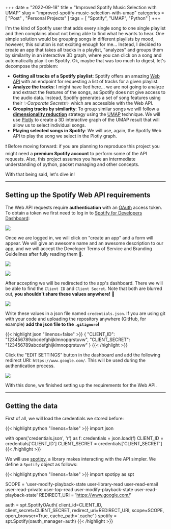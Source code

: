 +++
date = "2022-09-18"
title = "Improved Spotify Music Selection with UMAP"
slug = "improved-spotify-music-selection-with-umap"
categories = [ "Post" , "Personal Projects" ]
tags = [ "Spotify", "UMAP", "Python" ]
+++

I'm the kind of Spotify user that adds every single song to one single playlist and then complains about not being able to find what he wants to hear. One simple solution would be grouping songs in different playlists by mood, however, this solution is not exciting enough for me... Instead, I decided to create an app that takes all tracks in a playlist, "analyzes" and groups them by similarity in an interactive 3D graph, where you can click on a song and automatically play it on Spotify. Ok, maybe that was too much to digest, let's decompose the problem:

- **Getting all tracks of a Spotify playlist**: Spotify offers an amazing [Web API][1] with an endpoint for requesting a list of tracks for a given playlist.
- **Analyze the tracks**: I might have lied here... we are not going to analyze and extract the features of the songs, as Spotify does not give access to the audio data. Instead, Spotify generates a set of song features using their :sparkles:*Corporate Secrets*:sparkles: which are accessible with the Web API.
- **Grouping tracks by similarity**: To group similar songs we will follow a [**dimensionality reduction**][2] strategy using the [UMAP][2] technique. We will use [Plotly][4] to create a 3D interactive graph of the UMAP result that will allow us to select individual songs.
- **Playing selected songs in Spotify**: We will use, again, the Spotify Web API to play the song we select in the Plotly graph.

:exclamation: Before moving forward: if you are planning to reproduce this project you might need a **premium Spotify account** to perform some of the API requests. Also, this project assumes you have an intermediate understanding of python, packet managing and other concepts.

With that being said, let's dive in!

---

## Setting up the Spotify Web API requirements

The Web API requests require **authentication** with an [OAuth][5] access token. To obtain a token we first need to log in to [Spotify for Developers Dashboard][6]:

![](/img/spotify_umap/1.png)

Once we are logged in, we will click on "create an app" and a form will appear. We will give an awesome name and an awesome description to our app, and we will accept the Developer Terms of Service and Branding Guidelines after fully reading them :eyes:.

![](/img/spotify_umap/2.png)

![](/img/spotify_umap/3.png)

After accepting we will be redirected to the app's dashboard. There we will be able to find the `Client ID` and `Client Secret`. Note that both are blurred out, **you shouldn't share these values anywhere!** :speak_no_evil:

![](/img/spotify_umap/4.png)

Write these values in a json file named `credentials.json`. If you are using git with your code and uploading the repository anywhere (GitHub, for example) **add the json file to the `.gitignore`!**

{{< highlight json "linenos=false" >}}
{
    "CLIENT_ID": "123456789abcdefghijklmnopqrstuvw",
    "CLIENT_SECRET": "123456789abcdefghijklmnopqrstuvw"
}
{{< /highlight >}}

Click the "EDIT SETTINGS" button in the dashboard and add the following redirect URI: `https://www.google.com/`. This will be used during the authentication process.

![](/img/spotify_umap/5.png)

With this done, we finished setting up the requirements for the Web API.


---

## Getting the data

First of all, we will load the credentials we stored before:

{{< highlight python "linenos=false" >}}
import json

with open('credentials.json', 'r') as f: credentials = json.load(f)
CLIENT_ID = credentials['CLIENT_ID']
CLIENT_SECRET = credentials['CLIENT_SECRET']
{{< /highlight >}}

We will use [spotipy][7], a library makes interacting with the API simpler. We define a `Spotify` object as follows:

{{< highlight python "linenos=false" >}}
import spotipy as spt

SCOPE = 'user-modify-playback-state user-library-read user-read-email user-read-private user-top-read user-modify-playback-state user-read-playback-state'
REDIRECT_URI = 'https://www.google.com/'

auth = spt.SpotifyOAuth(
    client_id=CLIENT_ID, client_secret=CLIENT_SECRET, 
    redirect_uri=REDIRECT_URI, 
    scope=SCOPE, open_browser=True, cache_path='.cache'
)
spotify = spt.Spotify(oauth_manager=auth)
{{< /highlight >}}

[1]: https://developer.spotify.com/documentation/web-api/
[2]: https://en.wikipedia.org/wiki/Dimensionality_reduction
[3]: https://arxiv.org/abs/1802.03426
[4]: https://plotly.com/python/
[5]: https://oauth.net/
[6]: https://developer.spotify.com/dashboard/
[7]: https://spotipy.readthedocs.io